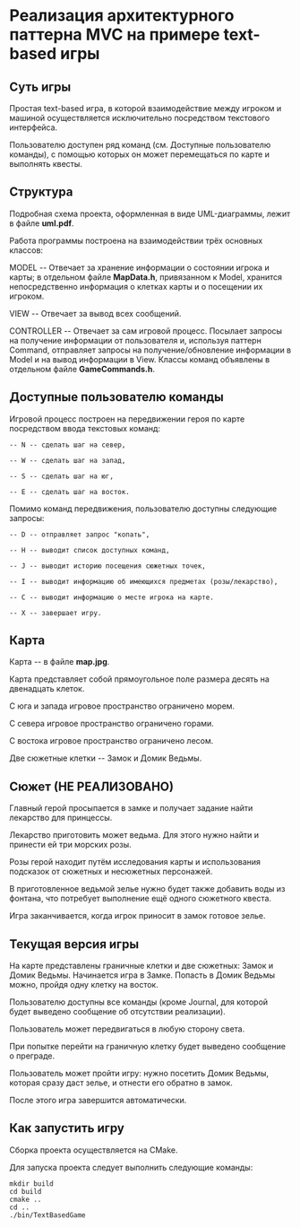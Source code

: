 # Реализация архитектурного паттерна MVC на примере text-based игры


## Суть игры

Простая text-based игра, в которой взаимодействие между игроком и машиной
осуществляется исключительно посредством текстового интерфейса.

Пользователю доступен ряд команд (см. Доступные пользователю команды), с помощью
которых он может перемещаться по карте и выполнять квесты.


## Структура

Подробная схема проекта, оформленная в виде UML-диаграммы, лежит в 
файле **uml.pdf**.

Работа программы построена на взаимодействии трёх основных классов:

MODEL -- Отвечает за хранение информации о состоянии игрока и карты;
в отдельном файле **MapData.h**, привязанном к Model, хранится 
непосредственно информация о клетках карты и о посещении их игроком.

VIEW -- Отвечает за вывод всех сообщений.

CONTROLLER -- Отвечает за сам игровой процесс. Посылает запросы на
получение информации от пользователя и, используя паттерн Command, 
отправляет запросы на получение/обновление информации в Model и 
на вывод информации в View. Классы команд
объявлены в отдельном файле **GameCommands.h**.


## Доступные пользователю команды

Игровой процесс построен на передвижении героя по карте посредством
ввода текстовых команд:

```
-- N -- сделать шаг на север,

-- W -- сделать шаг на запад,

-- S -- сделать шаг на юг,

-- E -- сделать шаг на восток.
```

Помимо команд передвижения, пользователю доступны следующие запросы:

```
-- D -- отправляет запрос "копать",

-- H -- выводит список доступных команд,

-- J -- выводит историю посещения сюжетных точек,

-- I -- выводит информацию об имеющихся предметах (розы/лекарство),

-- С -- выводит информацию о месте игрока на карте.

-- X -- завершает игру.
```


## Карта

Карта -- в файле **map.jpg**.

Карта представляет собой прямоугольное поле размера десять на двенадцать клеток.

С юга и запада игровое пространство ограничено морем.

С севера игровое пространство ограничено горами.

С востока игровое пространство ограничено лесом.

Две сюжетные клетки -- Замок и Домик Ведьмы.


## Сюжет (НЕ РЕАЛИЗОВАНО)

Главный герой просыпается в замке и получает задание найти
лекарство для принцессы.

Лекарство приготовить может ведьма. Для этого нужно найти и принести 
ей три морских розы.

Розы герой находит путём исследования карты и использования подсказок
от сюжетных и несюжетных персонажей.

В приготовленное ведьмой зелье нужно будет также добавить воды из фонтана,
что потребует выполнение ещё одного сюжетного квеста.

Игра заканчивается, когда игрок приносит в замок готовое зелье.


## Текущая версия игры

На карте представлены граничные клетки и две сюжетных: 
Замок и Домик Ведьмы. Начинается игра в Замке. Попасть в
Домик Ведьмы можно, пройдя одну клетку на восток.

Пользователю доступны все команды (кроме Journal, для которой будет
выведено сообщение об отсутствии реализации).

Пользователь может передвигаться в любую сторону света.
 
При попытке перейти на граничную клетку будет выведено сообщение
о преграде.

Пользователь может пройти игру: нужно посетить Домик Ведьмы, которая 
сразу даст зелье, и отнести его обратно в замок.

После этого игра завершится автоматически.


## Как запустить игру

Сборка проекта осуществляется на CMake.

Для запуска проекта следует выполнить следующие команды:

```
mkdir build
cd build
cmake ..
cd ..
./bin/TextBasedGame
```
